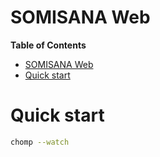 # SOMISANA Web


<!-- START doctoc generated TOC please keep comment here to allow auto update -->
<!-- DON'T EDIT THIS SECTION, INSTEAD RE-RUN doctoc TO UPDATE -->
**Table of Contents**

- [SOMISANA Web](#somisana-web)
- [Quick start](#quick-start)

<!-- END doctoc generated TOC please keep comment here to allow auto update -->

# Quick start
```sh
chomp --watch
```